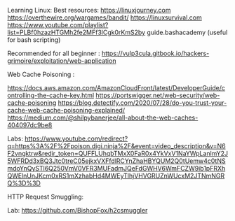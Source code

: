 Learning Linux: Best resources:
 https://linuxjourney.com
 https://overthewire.org/wargames/bandit/
 https://linuxsurvival.com
 https://www.youtube.com/playlist?list=PLBf0hzazHTGMh2fe2MFf3lCgk0rKmS2by
 guide.bashacademy  (useful for bash scripting)

Recommended for all beginner :
https://vulp3cula.gitbook.io/hackers-grimoire/exploitation/web-application

Web Cache Poisoning :

https://docs.aws.amazon.com/AmazonCloudFront/latest/DeveloperGuide/controlling-the-cache-key.html
https://portswigger.net/web-security/web-cache-poisoning
https://blog.detectify.com/2020/07/28/do-you-trust-your-cache-web-cache-poisoning-explained/
https://medium.com/@shilpybanerjee/all-about-the-web-caches-404097dc9be8

Labs: https://www.youtube.com/redirect?q=https%3A%2F%2Fpoison.digi.ninja%2F&event=video_description&v=N6F2vngktrw&redir_token=QUFFLUhqbTMxX0FaR0x4YkVxV1NaYWpLanlmY2J5WFRDd3xBQ3Jtc0treC05ejkxVXFfdlRCYnZhaHBYQUM2Q0tUemw4c0tNSmdoYnQySTl6Q250VmV0VFR3MUFadmJQeFdGWHV6WmFCZW9ib1pFRXhQWElnUnJKcm0xRS1mXzhabHd4MWEyTlhjVHVGRUZnWUcxM2JTNmNGRQ%3D%3D

HTTP Request Smuggling:

Lab: https://github.com/BishopFox/h2csmuggler

